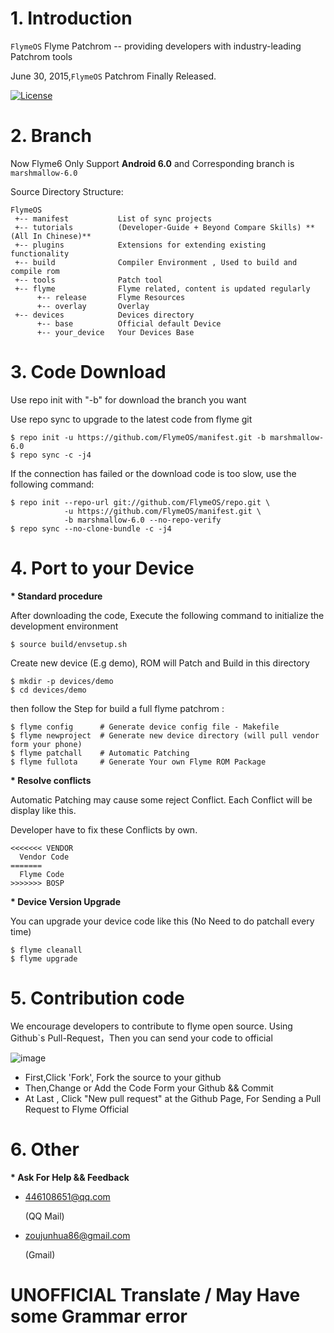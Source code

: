 # 1. Introduction

`FlymeOS` Flyme Patchrom -- providing developers with industry-leading Patchrom tools

June 30, 2015,`FlymeOS` Patchrom Finally Released.

[![License](https://img.shields.io/badge/License-Apache%20V2.0-blue.svg)](LICENSE)


# 2. Branch 

Now Flyme6 Only Support **Android 6.0** and Corresponding branch is `marshmallow-6.0`


Source Directory Structure: 

    FlymeOS
     +-- manifest           List of sync projects
     +-- tutorials          (Developer-Guide + Beyond Compare Skills) **(All In Chinese)**
     +-- plugins            Extensions for extending existing functionality
     +-- build              Compiler Environment , Used to build and compile rom
     +-- tools              Patch tool
     +-- flyme              Flyme related, content is updated regularly
          +-- release       Flyme Resources
          +-- overlay       Overlay
     +-- devices            Devices directory
          +-- base          Official default Device
          +-- your_device   Your Devices Base


# 3. Code Download

Use repo init with "-b" for download the branch you want

Use repo sync to upgrade to the latest code from flyme git

    $ repo init -u https://github.com/FlymeOS/manifest.git -b marshmallow-6.0
    $ repo sync -c -j4

If the connection has failed or the download code is too slow, use the following command:

    $ repo init --repo-url git://github.com/FlymeOS/repo.git \
                -u https://github.com/FlymeOS/manifest.git \
                -b marshmallow-6.0 --no-repo-verify
    $ repo sync --no-clone-bundle -c -j4


# 4. Port to your Device

<b>* Standard procedure</b>

After downloading the code, Execute the following command to initialize the development environment

    $ source build/envsetup.sh

Create new device (E.g demo), ROM will Patch and Build in this directory

    $ mkdir -p devices/demo
    $ cd devices/demo

then follow the Step for build a full flyme patchrom :

    $ flyme config      # Generate device config file - Makefile
    $ flyme newproject  # Generate new device directory (will pull vendor form your phone)
    $ flyme patchall    # Automatic Patching
    $ flyme fullota     # Generate Your own Flyme ROM Package


<b>* Resolve conflicts</b>

Automatic Patching may cause some reject Conflict. Each Conflict will be display like this.

Developer have to fix these Conflicts by own.


    <<<<<<< VENDOR
      Vendor Code
    =======
      Flyme Code
    >>>>>>> BOSP


<b>* Device Version Upgrade</b>

You can upgrade your device code like this (No Need to do patchall every time)

    $ flyme cleanall
    $ flyme upgrade


# 5. Contribution code

We encourage developers to contribute to flyme open source. Using Github`s Pull-Request，Then you can send your code to official

![image](github-pull-request.png)

- First,Click 'Fork', Fork the source to your github
- Then,Change or Add the Code Form your Github && Commit
- At Last , Click "New pull request" at the Github Page, For Sending a Pull Request to Flyme Official


# 6. Other

<b>* Ask For Help && Feedback</b>

- <p><a href="mailto:446108651@qq.com">446108651@qq.com</a></p> (QQ Mail)
- <p><a href="mailto:zoujunhua86@gmail.com">zoujunhua86@gmail.com</a></p> (Gmail)


# UNOFFICIAL Translate / May Have some Grammar error 
